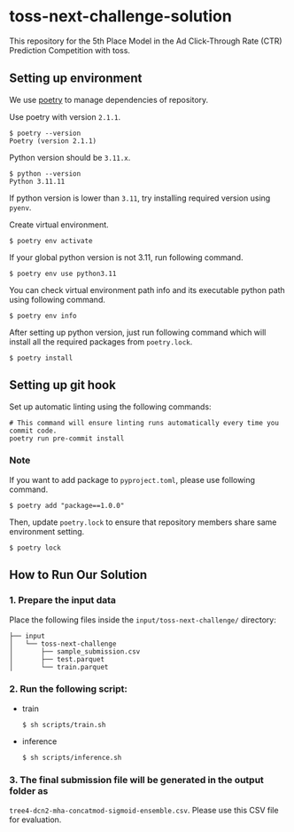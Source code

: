 # toss-next-challenge-solution
This repository for the 5th Place Model in the Ad Click-Through Rate (CTR) Prediction Competition with toss.

## Setting up environment

We use [poetry](https://github.com/python-poetry/poetry) to manage dependencies of repository.

Use poetry with version `2.1.1`.

```shell
$ poetry --version
Poetry (version 2.1.1)
```

Python version should be `3.11.x`.

```shell
$ python --version
Python 3.11.11
```

If python version is lower than `3.11`, try installing required version using `pyenv`.

Create virtual environment.

```shell
$ poetry env activate
```

If your global python version is not 3.11, run following command.

```shell
$ poetry env use python3.11
```

You can check virtual environment path info and its executable python path using following command.

```shell
$ poetry env info
```

After setting up python version, just run following command which will install all the required packages from `poetry.lock`.

```shell
$ poetry install
```

## Setting up git hook

Set up automatic linting using the following commands:
```shell
# This command will ensure linting runs automatically every time you commit code.
poetry run pre-commit install
```

### Note

If you want to add package to `pyproject.toml`, please use following command.

```shell
$ poetry add "package==1.0.0"
```

Then, update `poetry.lock` to ensure that repository members share same environment setting.

```shell
$ poetry lock
```

## How to Run Our Solution
### 1. Prepare the input data
Place the following files inside the `input/toss-next-challenge/` directory:
```
├── input
│   └── toss-next-challenge
│       ├── sample_submission.csv
│       ├── test.parquet
│       └── train.parquet
```

### 2. Run the following script:
- train
    ```shell
    $ sh scripts/train.sh
    ```

- inference

    ```shell
    $ sh scripts/inference.sh
    ```

### 3. The final submission file will be generated in the output folder as
`tree4-dcn2-mha-concatmod-sigmoid-ensemble.csv`.
Please use this CSV file for evaluation.
